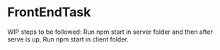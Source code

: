 # FrontEndTask
WIP
steps to be followed:
Run npm start in server folder and then after serve is up,
Run npm start in client folder.
